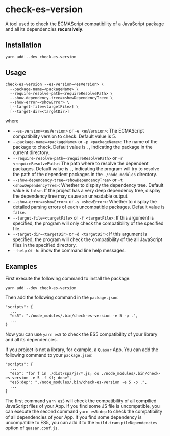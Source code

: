 # check-es-version

A tool used to check the ECMAScript compatibility of a JavaScript package and
all its dependencies **recursively**.

## Installation

```
yarn add --dev check-es-version
```

## Usage

```
check-es-version --es-version=<esVersion> \
  --package-name=<packageName> \
  --require-resolve-path=<requireResolvePath> \
  --show-dependency-tree=<showDependencyTree> \
  --show-error=<showError> \
  [--target-file=<targetFile>] \
  [--target-dir=<targetDir>]
```

where

- `--es-version=<esVersion>` or `-e <esVersion>`: The ECMAScript compatibility
version to check. Default value is 5.
- `--package-name=<packageName>` or `-p <packageName>`: The name of the package to
check. Default value is `.`, indicating the package in the current directory.
- `--require-resolve-path=<requireResolvePath>` or `-r <requireResolvePath>`:
The path where to resolve the dependent packages. Default value is `.`,
indicating the program will try to resolve the path of the dependent packages
in the `./node_modules` directory.
- `--show-dependency-tree=<showDependencyTree>` or `-t <showDependencyTree>`:
Whether to display the dependency tree. Default value is `false`. If the project
has a very deep dependency tree, display the dependency tree may cause an
unreadable output.
- `--show-error=<showError>` or `-s <showError>`: Whether to display the
detailed parsing errors of each uncompatible packages. Default value is `false`.
- `--target-file=<targetFile>` or `-f <targetFile>`: If this argument is
specified, the program will only check the compatibility of the specified file.
- `--target-dir=<targetDir>` or `-d <targetDir>`: If this argument is specified,
the program will check the compatibility of the all JavaScript files in the
specified directory.
- `--help` or `-h`: Show the command line help messages.

## Examples

First execute the following command to install the package:
```
yarn add --dev check-es-version
```

Then add the following command in the `package.json`:

```
"scripts": {
  ...
  "es5": "./node_modules/.bin/check-es-version -e 5 -p .",
  ...
}
```

Now you can use `yarn es5` to check the ES5 compatibility of your library and all
its dependencies.

If you project is not a library, for example, a `Quasar` App. You can add the
following command to your `package.json`:

```
"scripts": {
  ...
  "es5": "for f in ./dist/spa/js/*.js; do ./node_modules/.bin/check-es-version -e 5 -f $f; done",
  "es5:dep": "./node_modules/.bin/check-es-version -e 5 -p .",
  ...
}
```

The first command `yarn es5` will check the compatibility of all compilied
JavaScript files of your App. If you find some JS file is uncompatible, you can
execute the second command `yarn es5:dep` to check the compatibility of all
dependencies of your App. If you find some dependency is uncompatible to ES5,
you can add it to the `build.transpileDependencies` option of `quasar.conf.js`.
